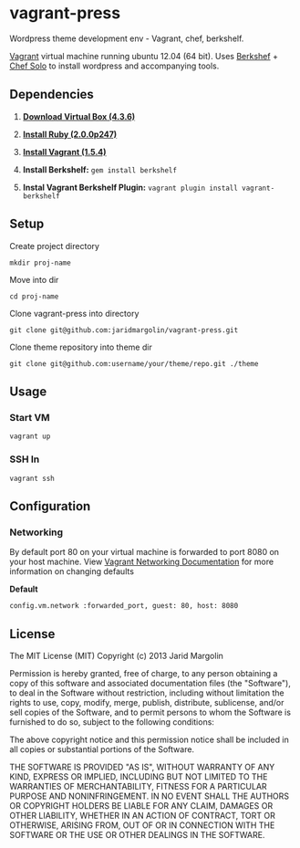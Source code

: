 vagrant-press
=============

Wordpress theme development env - Vagrant, chef, berkshelf.

[Vagrant](http://www.vagrantup.com/) virtual machine running ubuntu 12.04 (64 bit). Uses [Berkshef](http://berkshelf.com/) + [Chef Solo](http://docs.opscode.com/chef_solo.html) to install wordpress and accompanying tools.



Dependencies
------------

1. **[Download Virtual Box (4.3.6)](http://https://www.virtualbox.org/wiki/downloads)**

2. **[Install Ruby (2.0.0p247)](http://octopress.org/docs/setup/rvm/)**

3. **[Install Vagrant (1.5.4)](http://downloads.vagrantup.com/)**

4. **Install Berkshelf:** `gem install berkshelf`

5. **Instal Vagrant Berkshelf Plugin:** `vagrant plugin install vagrant-berkshelf`


Setup
-----

Create project directory

    mkdir proj-name

Move into dir

    cd proj-name

Clone vagrant-press into directory

    git clone git@github.com:jaridmargolin/vagrant-press.git

Clone theme repository into theme dir

    git clone git@github.com:username/your/theme/repo.git ./theme

Usage
-----

### Start VM
    
`vagrant up`

### SSH In

`vagrant ssh`


Configuration
-------------------------

### Networking

By default port 80 on your virtual machine is forwarded to port 8080 on your host machine. View [Vagrant Networking Documentation](http://docs.vagrantup.com/v2/networking/index.html) for more information on changing defaults

**Default**
    
    config.vm.network :forwarded_port, guest: 80, host: 8080



License
-------
The MIT License (MIT)
Copyright (c) 2013 Jarid Margolin

Permission is hereby granted, free of charge, to any person obtaining a copy
of this software and associated documentation files (the "Software"), to deal
in the Software without restriction, including without limitation the rights
to use, copy, modify, merge, publish, distribute, sublicense, and/or sell
copies of the Software, and to permit persons to whom the Software is
furnished to do so, subject to the following conditions:

The above copyright notice and this permission notice shall be included in
all copies or substantial portions of the Software.

THE SOFTWARE IS PROVIDED "AS IS", WITHOUT WARRANTY OF ANY KIND, EXPRESS OR
IMPLIED, INCLUDING BUT NOT LIMITED TO THE WARRANTIES OF MERCHANTABILITY,
FITNESS FOR A PARTICULAR PURPOSE AND NONINFRINGEMENT. IN NO EVENT SHALL THE
AUTHORS OR COPYRIGHT HOLDERS BE LIABLE FOR ANY CLAIM, DAMAGES OR OTHER
LIABILITY, WHETHER IN AN ACTION OF CONTRACT, TORT OR OTHERWISE, ARISING FROM,
OUT OF OR IN CONNECTION WITH THE SOFTWARE OR THE USE OR OTHER DEALINGS IN
THE SOFTWARE.